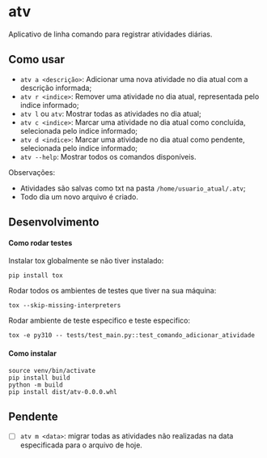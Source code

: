 # atv

Aplicativo de linha comando para registrar atividades diárias.

## Como usar

- `atv a <descrição>`: Adicionar uma nova atividade no dia atual
com a descrição informada;
- `atv r <indice>`: Remover uma atividade no dia atual, representada
pelo indice informado;
- `atv l` ou `atv`: Mostrar todas as atividades no dia atual;
- `atv c <indice>`: Marcar uma atividade no dia atual como concluída, selecionada
pelo indice informado;
- `atv d <indice>`: Marcar uma atividade no dia atual como pendente, selecionada
pelo indice informado;
- `atv --help`: Mostrar todos os comandos disponíveis.

Observações:

- Atividades são salvas como txt na pasta `/home/usuario_atual/.atv`;
- Todo dia um novo arquivo é criado.

## Desenvolvimento

#### Como rodar testes

Instalar tox globalmente se não tiver instalado:

```
pip install tox
```

Rodar todos os ambientes de testes que tiver na sua máquina:

```
tox --skip-missing-interpreters
```

Rodar ambiente de teste especifico e teste especifico:

```
tox -e py310 -- tests/test_main.py::test_comando_adicionar_atividade
```

#### Como instalar

```
source venv/bin/activate
pip install build
python -m build
pip install dist/atv-0.0.0.whl
```

## Pendente

- [ ] `atv m <data>`: migrar todas as atividades não realizadas na data especificada
para o arquivo de hoje.
